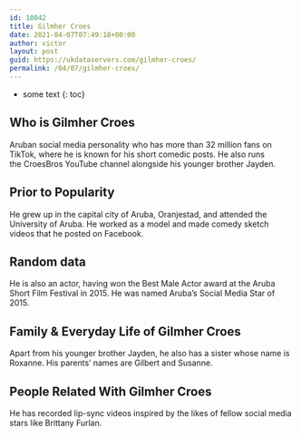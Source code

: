 ```yaml
---
id: 10042
title: Gilmher Croes
date: 2021-04-07T07:49:18+00:00
author: victor
layout: post
guid: https://ukdataservers.com/gilmher-croes/
permalink: /04/07/gilmher-croes/
---
```


* some text
{: toc}


## Who is Gilmher Croes



Aruban social media personality who has more than 32 million fans on TikTok, where he is known for his short comedic posts. He also runs the CroesBros YouTube channel alongside his younger brother Jayden. 

                
                
                
## Prior to Popularity



He grew up in the capital city of Aruba, Oranjestad, and attended the University of Aruba. He worked as a model and made comedy sketch videos that he posted on Facebook.

                
                
                
## Random data



He is also an actor, having won the Best Male Actor award at the Aruba Short Film Festival in 2015. He was named Aruba&#8217;s Social Media Star of 2015. 

                
                
                
## Family & Everyday Life of Gilmher Croes



Apart from his younger brother Jayden, he also has a sister whose name is Roxanne. His parents&#8217; names are Gilbert and Susanne. 

                
                
                
## People Related With Gilmher Croes



He has recorded lip-sync videos inspired by the likes of fellow social media stars like Brittany Furlan.

                
              
            
          
          
          